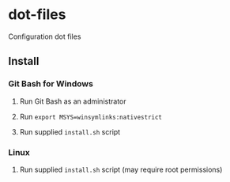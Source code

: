 # dot-files

Configuration dot files

## Install

### Git Bash for Windows

1. Run Git Bash as an administrator

2. Run `export MSYS=winsymlinks:nativestrict`

3. Run supplied `install.sh` script

### Linux

1. Run supplied `install.sh` script (may require root permissions)
